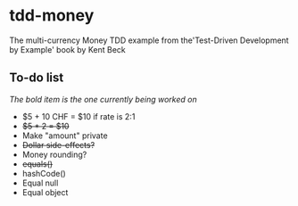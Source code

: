 # tdd-money
The multi-currency Money TDD example from the'Test-Driven Development by Example' book by Kent Beck

## To-do list

*The bold item is the one currently being worked on*

* $5 + 10 CHF = $10 if rate is 2:1
* ~~$5 * 2 = $10~~
* Make "amount" private
* ~~Dollar side-effects?~~
* Money rounding?
* ~~equals()~~
* hashCode()
* Equal null
* Equal object